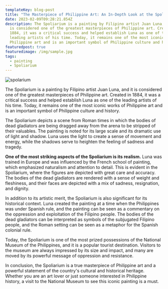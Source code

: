 ```yaml
---
templateKey: blog-post
title: "The Masterpiece of Philippine Art: An In-Depth Look at the Spoliarium"
date: 2023-02-09T09:28:21.854Z
description: The Spoliarium is a painting by Filipino artist Juan Luna, and it
  is considered one of the greatest masterpieces of Philippine art. Created in
  1884, it was a critical success and helped establish Luna as one of the
  leading artists of his time. Today, it remains one of the most iconic works of
  Philippine art and is an important symbol of Philippine culture and history.
featuredpost: true
featuredimage: /img/sample.jpg
tags:
  - painting
  - Spoliarium
---
```

![spolarium](https://upload.wikimedia.org/wikipedia/commons/c/ce/Spoliarium.jpg)

The Spoliarium is a painting by Filipino artist Juan Luna, and it is considered one of the greatest masterpieces of Philippine art. Created in 1884, it was a critical success and helped establish Luna as one of the leading artists of his time. Today, it remains one of the most iconic works of Philippine art and is an important symbol of Philippine culture and history.

The Spoliarium depicts a scene from Roman times in which the bodies of dead gladiators are being dragged away from the arena to be stripped of their valuables. The painting is noted for its large scale and its dramatic use of light and shadow. Luna uses the light to create a sense of movement and energy, while the shadows serve to heighten the feeling of sadness and tragedy.

**One of the most striking aspects of the Spoliarium is its realism.** Luna was trained in Europe and was influenced by the French school of painting, which emphasized naturalism and attention to detail. This is evident in the Spoliarium, where the figures are depicted with great care and accuracy. The bodies of the dead gladiators are rendered with a sense of weight and fleshiness, and their faces are depicted with a mix of sadness, resignation, and dignity.

In addition to its artistic merit, the Spoliarium is also significant for its historical context. Luna created the painting at a time when the Philippines was under Spanish rule, and the painting can be seen as a commentary on the oppression and exploitation of the Filipino people. The bodies of the dead gladiators can be interpreted as symbols of the subjugated Filipino people, and the Roman setting can be seen as a metaphor for the Spanish colonial rule.

Today, the Spoliarium is one of the most prized possessions of the National Museum of the Philippines, and it is a popular tourist destination. Visitors to the museum are always impressed by its size and impact, and many are moved by its powerful message of oppression and resistance.

In conclusion, the Spoliarium is a true masterpiece of Philippine art and a powerful statement of the country's cultural and historical heritage. Whether you are an art lover or just someone interested in Philippine history, a visit to the National Museum to see this iconic painting is a must.